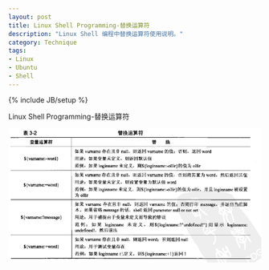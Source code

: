 ```yaml
---
layout: post
title: Linux Shell Programming-替换运算符
description: "Linux Shell 编程中替换运算符使用说明。"
category: Technique
tags:
- Linux
- Ubuntu
- Shell
---
```

{% include JB/setup %}

Linux Shell Programming-替换运算符

![devzero](/assets/images/2013/06/13/shell_programing.png)

 

